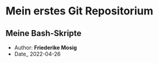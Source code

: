 # Mein erstes Git Repositorium
## Meine Bash-Skripte

- Author: **Friederike Mosig**
- Date_ 2022-04-26

